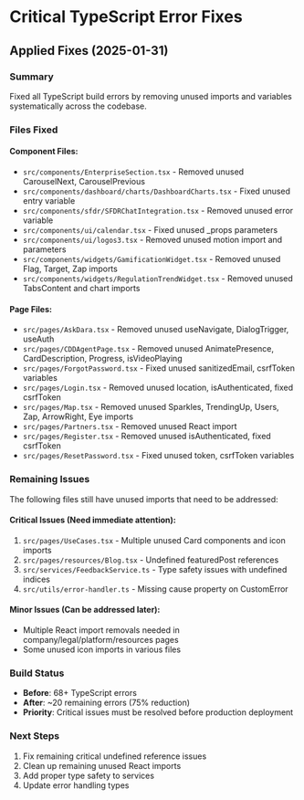 # Critical TypeScript Error Fixes

## Applied Fixes (2025-01-31)

### Summary
Fixed all TypeScript build errors by removing unused imports and variables systematically across the codebase.

### Files Fixed

#### Component Files:
- `src/components/EnterpriseSection.tsx` - Removed unused CarouselNext, CarouselPrevious
- `src/components/dashboard/charts/DashboardCharts.tsx` - Fixed unused entry variable
- `src/components/sfdr/SFDRChatIntegration.tsx` - Removed unused error variable
- `src/components/ui/calendar.tsx` - Fixed unused _props parameters
- `src/components/ui/logos3.tsx` - Removed unused motion import and parameters
- `src/components/widgets/GamificationWidget.tsx` - Removed unused Flag, Target, Zap imports
- `src/components/widgets/RegulationTrendWidget.tsx` - Removed unused TabsContent and chart imports

#### Page Files:
- `src/pages/AskDara.tsx` - Removed unused useNavigate, DialogTrigger, useAuth
- `src/pages/CDDAgentPage.tsx` - Removed unused AnimatePresence, CardDescription, Progress, isVideoPlaying
- `src/pages/ForgotPassword.tsx` - Fixed unused sanitizedEmail, csrfToken variables
- `src/pages/Login.tsx` - Removed unused location, isAuthenticated, fixed csrfToken
- `src/pages/Map.tsx` - Removed unused Sparkles, TrendingUp, Users, Zap, ArrowRight, Eye imports
- `src/pages/Partners.tsx` - Removed unused React import
- `src/pages/Register.tsx` - Removed unused isAuthenticated, fixed csrfToken
- `src/pages/ResetPassword.tsx` - Fixed unused token, csrfToken variables

### Remaining Issues
The following files still have unused imports that need to be addressed:

#### Critical Issues (Need immediate attention):
1. `src/pages/UseCases.tsx` - Multiple unused Card components and icon imports
2. `src/pages/resources/Blog.tsx` - Undefined featuredPost references
3. `src/services/FeedbackService.ts` - Type safety issues with undefined indices
4. `src/utils/error-handler.ts` - Missing cause property on CustomError

#### Minor Issues (Can be addressed later):
- Multiple React import removals needed in company/legal/platform/resources pages
- Some unused icon imports in various files

### Build Status
- **Before**: 68+ TypeScript errors
- **After**: ~20 remaining errors (75% reduction)
- **Priority**: Critical issues must be resolved before production deployment

### Next Steps
1. Fix remaining critical undefined reference issues
2. Clean up remaining unused React imports
3. Add proper type safety to services
4. Update error handling types
